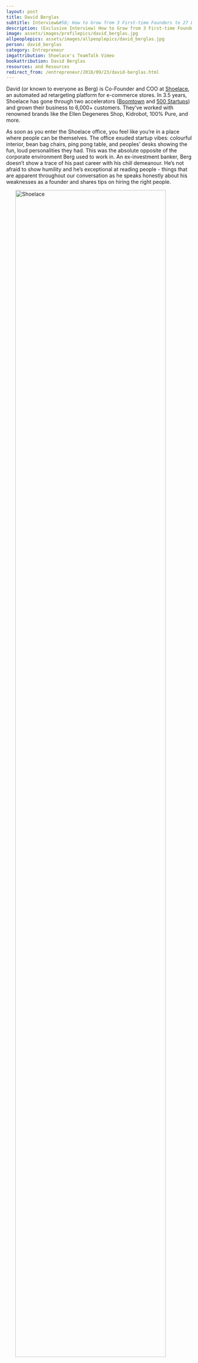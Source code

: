 ```yaml
---
layout: post
title: David Berglas
subtitle: Interview&#58; How to Grow from 3 First-time Founders to 27 Employees
description: (Exclusive Interview) How to Grow from 3 First-time Founders to 27 Employees with Co-Founder and COO of Shoelace
image: assets/images/profilepics/david_berglas.jpg
allpeoplepics: assets/images/allpeoplepics/david_berglas.jpg
person: david_berglas
category: Entrepreneur
imgattribution: Shoelace's TeamTalk Vimeo
bookattribution: David Berglas
resources: and Resources
redirect_from: /entrepreneur/2018/09/23/david-berglas.html
---
```


David (or known to everyone as Berg) is Co-Founder and COO at <a href="https://shoelace.com/">Shoelace</a>, an automated ad retargeting platform for e-commerce stores. In 3.5 years, Shoelace has gone through two accelerators (<a href="https://boomtownaccelerators.com/">Boomtown</a> and <a href="https://500.co/">500 Startups</a>) and grown their business to 6,000+ customers. They’ve worked with renowned brands like the Ellen Degeneres Shop, Kidrobot, 100% Pure, and more.

As soon as you enter the Shoelace office, you feel like you’re in a place where people can be themselves. The office exuded startup vibes: colourful interior, bean bag chairs, ping pong table, and peoples’ desks showing the fun, loud personalities they had. This was the absolute opposite of the corporate environment Berg used to work in. An ex-investment banker, Berg doesn’t show a trace of his past career with his chill demeanour. He’s not afraid to show humility and he’s exceptional at reading people - things that are apparent throughout our conversation as he speaks honestly about his weaknesses as a founder and shares tips on hiring the right people.


<img src="{{site.baseurl}}/assets/images/shoelace.jpg" style="width: 90%; display: flex; margin: 0 auto;" alt="Shoelace"/>
<p style="margin: 0; text-align: center; font-size: 12px;"> Left to right: Berg with his two other co-founders, Alexander Sloan (CTO), and Reza Khadjavi (CEO) Photo credits: StartupHere Toronto</p>

<span style="height: 1em;">&nbsp;</span>

<b>Let’s start at the beginning, what are some challenges you faced in the early days of Shoelace?</b>

We’re first-time founders and when we started, we had classic imposter syndrome and a lot of self-doubt, so one of the first things we did was apply to Y-Combinator (YC) and other accelerators. This wasn’t about the money but more about the external validation we were relying on as newbies. We weren’t sure our idea was good, but we thought it was good and if YC said so, then we were definitely good. 

But our idea was, and to this day remains, extremely unsexy. We were rejected by YC and many other accelerators - we faced rejection for a long time in a pretty deep way, and not a lot of people wanted to support us. I think overcoming those rejections came naturally from never letting them define us, which is a continuous work in progress. 

I still think that Shoelace is not at the level I want it to be and I do occasionally feel like if we received more external validation (e.g. a top tier investor, a high profile customer or killer business metric), we could be at that level. But I hope my brain will eventually learn that it's always going to feel this way no matter what is happening in reality.

<b>You guys have been hiring like crazy - 25% of your employees have started in the last three months?! In the midst of all this, how do you know who the right people to hire are?</b>

We like to hire, what we call are, “unprovens” – people who, in their opinion and ours, have not come close to reaching their full potential in their career. That may be because they’re a new grad, they’ve been working in the wrong industry, or in an environment that didn’t allow them to grow like they wanted to. We like hiring people from those backgrounds, taking a chance on them, and then hopefully having them grow a lot personally when they work here. We like this quote originating from <a href="https://twitter.com/sama/status/792823320441786368">Sam Altman of Y-Combinator</a>, “Hire for slope, not Y-intercept”. We worry less about where someone’s at and rather, what their rate of their growth is.

We also tend to take people of diverse backgrounds and experiences. For example, we have a few people here who dropped out of university. We’re overly loud and proud of people who have been rebellious in their history. It’s something that’s interesting to us and at least not important to us that people fit a certain mould.

<b>How did you go about creating your company culture and deciding what’s important?</b>

Our culture is still being built and changing, but our company values really define our workplace culture. We actually didn’t have these values formally until six months ago when we were around 20 people. They were created by my co-founder, Reza, and these values are really the ones that he lives his life by. Reza is definitely more of the work performance culture… and I’m more of the social culture haha. We realized that we need to put out principles that other people can use when they ask the question, “How would the founders think about this?” 

There are so many managerial decisions, we needed to outsource that decision-making process to our people.

<h3 style="text-align: center;">Here are our six values that govern Shoelace:</h3>

<h4 style="margin: 0;">1. <i>Focus on the nuclear reactor and not the bike rack</i></h4>
There’s an anecdote about these physicists who were commissioned to make a nuclear reactor, but instead of building the reactor, they spent their time arguing about where the bike rack outside of the power plant should be. Basically, if you put a bunch of smart people in a room there’s bound to be disagreements about very trivial matters which take away from solving the more important problems. We use this when we have meetings, we may be talking about something and someone might say, “That’s a bike rack” which means the topic isn’t important and we should move on. With this principle, we’re now arguing a lot less about bike racks, but the caveat is the nuclear reactors are not always obvious – we’re still learning how to effectively identify them.

<h4 style="margin: 0;">2. <i>Turn obstacles into opportunities</i></h4>
As a startup, our default status is for something horrible to happen. Big and bad things have happened and could happen again. They could be to our culture, to our customers, or things that are out of our control, such as third parties we’re dependent on. But the reason these things are not so bad is they present an opportunity to overcome them and advance our company. If we do that then we’re ahead of every competitor who’ll also run into the same obstacle. It’s a reminder to everybody: for the things which are unpleasant and challenging, there’s a way to frame them into silver linings.
 
<h4 style="margin: 0;">3. <i>Disagree and commit</i></h4>
When we argue about which decision should be made, what’s more important is THAT a decision is made. If you make decisions quickly, you can learn from the ones that don’t work out so well. But if you’re waiting and trying to find the best answer, you’re going to end up having paralysis by analysis.
 
<h4 style="margin: 0;">4. <i>Strive to grow</i></h4>
This value is the most important to our company culture and people’s lives. We want to hire people who want to “level up” their life. What I like to tell people at interviews is if you’re just looking for a normal job then you’re going to think we’re crazy. We want to be a bit extreme about this so we can be inspiring to each other. If everybody wants to grow, we’ll all grow together. That really starts at the top though, we [the founders] need to be good examples when asking our people to grow personally.

 <h4 style="margin: 0;">5. <i>Act with candor, kindness, and enthusiasm</i></h4>
The most important one here is candor which, we believe, is synonymous to transparency. We ideally want an organization where every decision we make, our people know why we did that. Despite wanting this, it's been difficult to pull off. For quite a while, we were awful at delivering or asking for negative feedback, but people need negative feedback- especially delivered in a kind and empathetic way.
 
<h4 style="margin: 0;">6. <i>Create more value than you capture</i></h4>
This one is about putting the team above yourself. We believe that if we build a really great company, there will be a slice we can each capture which will naturally fall into the right place. Let’s not worry about how we take advantage of the company, but rather worry about how we build the company and have faith that we’ll capture what we deserve. People here will want to get promoted or be given more responsibilities, which are very reasonable if not desirable asks, but we tell them we can only do that if it’s good for the company. We won’t do it just to retain them or keep them happy.

<span style="height: 1em;">&nbsp;</span>

<b>What has been the most difficult aspect about building up your company culture?</b>

Relative to corporate settings, we have a very chill environment and I feel like our people can be as close as possible to their true selves. But a lot of people here think of Shoelace as family and that’s a very difficult thing to talk about. 

There’s a great case study about <a href="https://hbr.org/2014/06/your-company-is-not-a-family">Netflix’s culture</a> and the CEO, Reed Hastings, often says <i>“We’re a team, not a family”</i>. In a family if someone is weak, you coddle them and take care of them whereas in a team, no emotion goes into who’s a part of it and strong performers are wanted. We have fired people who weren’t a good performance fit or a good culture fit. They were incredibly smart but not the right player on our team at that time - maybe in the future, but not now. I don’t like broadcasting that this is a family but the reality is for some people here who have gone through the hurdles of showing that they deserve to be on the team, it starts to become that for them.

<b>Lastly, what advice do you have for first-time founders?</b>

We like to say the <a href="http://paulgraham.com/articles.html">Paul Graham’s essays (Founder, YC)</a> are our old testament. It affected how we came up with the idea and we lived by so many of his essays (Berg’s favourite ones are linked in the next section) so some of my advice echoes them. 

<h4 style="margin: 0;">1. <i>Have 3 co-founders for tie-breaking during decisions</i></h4>
Also, really understand what everyone’s strengths are, but much more importantly their weaknesses. For example, I am quite organizationally weak but my CTO [Alexander] is organizationally strong. He does even the smallest things like organizing the cords in our meeting room. His forgiveness of my weaknesses and accepting me for my strengths in other things, enables me to shine at what I’m good at.
 
<h4 style="margin: 0;">2. <i>Founder relationships are like marriages, and they always require work</i></h4>
I think the co-founder relationship is very similar to a marriage. I've been to a few marriages recently so I've been hearing officiants say things like, “Do you take this person in sickness and in health?” That’s basically the equivalent of saying, “This marriage is going to be tough and what you’re saying in front of your family is, you’re going to work on it instead of just ditch.” I think that spirit needs to be there in a co-founding relationship. Things are going to be tough, you’re not going to get along 100% of the time, and the only way it’s going to work is if you work on the relationship.
 
<h4 style="margin: 0;">3. <i>Accept or reject advice based on its source</i></h4>
Andrew Tai (Founder, Motoinsight) is an entrepreneur I really admire and he recommended a famous passage from a Teddy Roosevelt speech called <a href="http://www.theodore-roosevelt.com/trsorbonnespeech.html">“The Man in the Arena”</a>. The main idea is it’s 0 and 1 in terms of the amount of courage it takes to be a critic compared to someone who is actually in the arena, fighting for their life, and maybe losing or winning. In other words, you should heavily discount advice you get from people who aren’t in your (or any) arena. Many advisors and investors have made their money elsewhere, and they may have not actually built startups themselves. There’s an unlimited number of people who want to give you their opinions so you really need to understand where the advice comes from.





